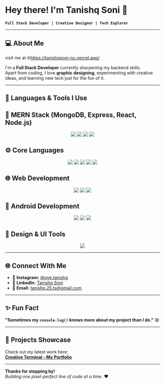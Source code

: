 # Hey there! I'm Tanishq Soni 👋

**`Full Stack Developer | Creative Designer | Tech Explorer`**

---

## 💻 About Me

visit me at 🌐https://tanishqsoni-nu.vercel.app/

I'm a **Full Stack Developer** currently sharpening my backend skills.  
Apart from coding, I love **graphic designing**, experimenting with creative ideas, and learning new tech just for the fun of it.

---

## 🧰 Languages & Tools I Use

## 🚀 MERN Stack (MongoDB, Express, React, Node.js)
<p align="center"> <img src="https://img.shields.io/badge/MongoDB-4EA94B?style=for-the-badge&logo=mongodb&logoColor=white"/> <img src="https://img.shields.io/badge/Express.js-000000?style=for-the-badge&logo=express&logoColor=white"/> <img src="https://img.shields.io/badge/React-20232A?style=for-the-badge&logo=react&logoColor=61DAFB"/> <img src="https://img.shields.io/badge/Node.js-339933?style=for-the-badge&logo=nodedotjs&logoColor=white"/> </p>

## ⚙️ Core Languages
<p align="center"> 
  <img src="https://img.shields.io/badge/C-00599C?style=for-the-badge&logo=c&logoColor=white"/>   <img src="https://img.shields.io/badge/C++-00599C?style=for-the-badge&logo=cplusplus&logoColor=white"/>  <img src="https://img.shields.io/badge/Python-3776AB?style=for-the-badge&logo=python&logoColor=white"/> <img src="https://img.shields.io/badge/Kotlin-0095D5?style=for-the-badge&logo=kotlin&logoColor=white"/> <img src="https://img.shields.io/badge/R-276DC3?style=for-the-badge&logo=r&logoColor=white"/> </p>

## 🌐 Web Development
<p align="center"> <img src="https://img.shields.io/badge/HTML5-E34F26?style=for-the-badge&logo=html5&logoColor=white"/> <img src="https://img.shields.io/badge/CSS3-1572B6?style=for-the-badge&logo=css3&logoColor=white"/> <img src="https://img.shields.io/badge/JavaScript-F7DF1E?style=for-the-badge&logo=javascript&logoColor=black"/> </p>

## 📱 Android Development
<p align="center"> <img src="https://img.shields.io/badge/Android-3DDC84?style=for-the-badge&logo=android&logoColor=white"/> <img src="https://img.shields.io/badge/Kotlin-0095D5?style=for-the-badge&logo=kotlin&logoColor=white"/> <img src="https://img.shields.io/badge/Java-007396?style=for-the-badge&logo=java&logoColor=white"/> </p>

## 🎨 Design & UI Tools
<p align="center"> <img src="https://img.shields.io/badge/Figma-F24E1E?style=for-the-badge&logo=figma&logoColor=white"/> </p>

---

## 🌐 Connect With Me

- 📸 **Instagram:** [@oye.tanishq](https://instagram.com/oye.tanishq)  
- 💼 **LinkedIn:** [Tanishq Soni](https://www.linkedin.com/in/Tanishq-Soni2005)  
- 📧 **Email:** tanishq.25.ts@gmail.com

---

## ✨ Fun Fact

**"Sometimes my `console.log()` knows more about my project than I do."** 😅

---

## 🚀 Projects Showcase

Check out my latest work here:  
[**Creative Terminal - My Portfolio**](https://github.com/tanishq2526/Tanishq-portfolio)

---

**Thanks for stopping by!**  
*Building one pixel-perfect line of code at a time.* ❤️
